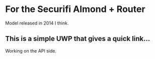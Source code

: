 # For the Securifi Almond + Router
Model released in 2014 I think.

## This is a simple UWP that gives a quick link...

Working on the API side.